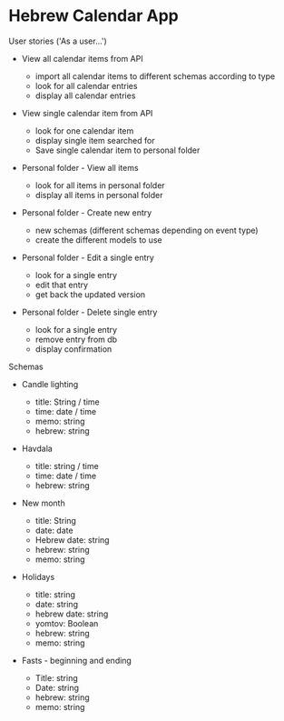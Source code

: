 # Hebrew Calendar App
User stories ('As a user...')
- View all calendar items from API
  - import all calendar items to different schemas according to type
  - look for all calendar entries
  - display all calendar entries

- View single calendar item from API
  - look for one calendar item
  - display single item searched for
  - Save single calendar item to personal folder

- Personal folder - View all items
  - look for all items in personal folder
  - display all items in personal folder

- Personal folder - Create new entry
  - new schemas (different schemas depending on event type)
  - create the different models to use

- Personal folder - Edit a single entry
  - look for a single entry
  - edit that entry
  - get back the updated version

- Personal folder - Delete single entry
  - look for a single entry
  - remove entry from db
  - display confirmation


Schemas
- Candle lighting
  - title: String / time
  - time: date / time
  - memo: string
  - hebrew: string

- Havdala
  - title: string / time
  - time: date / time
  - hebrew: string

- New month
  - title: String
  - date: date
  - Hebrew date: string
  - hebrew: string
  - memo: string

- Holidays
  - title: string
  - date: string
  - hebrew date: string
  - yomtov: Boolean
  - hebrew: string
  - memo: string

- Fasts - beginning and ending
  - Title: string
  - Date: string
  - hebrew: string
  - memo: string